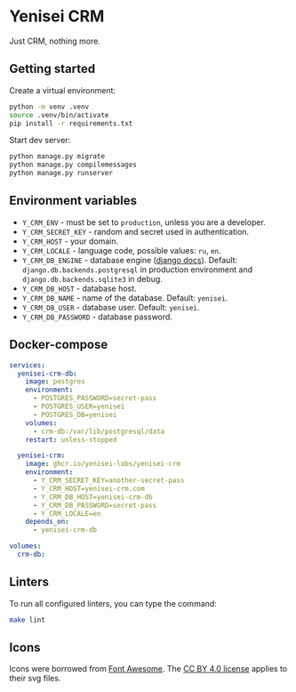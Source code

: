 # Yenisei CRM

Just CRM, nothing more.

## Getting started

Create a virtual environment:
```bash
python -m venv .venv
source .venv/bin/activate
pip install -r requirements.txt
```

Start dev server:
```bash
python manage.py migrate
python manage.py compilemessages
python manage.py runserver
```

## Environment variables

- `Y_CRM_ENV` - must be set to `production`, unless you are a developer.
- `Y_CRM_SECRET_KEY` - random and secret used in authentication.
- `Y_CRM_HOST` - your domain.
- `Y_CRM_LOCALE` - language code, possible values: `ru`, `en`.
- `Y_CRM_DB_ENGINE` - database engine ([django docs](https://docs.djangoproject.com/en/4.1/ref/databases/)). Default: `django.db.backends.postgresql` in production environment and `django.db.backends.sqlite3` in debug.
- `Y_CRM_DB_HOST` - database host.
- `Y_CRM_DB_NAME` - name of the database. Default: `yenisei`.
- `Y_CRM_DB_USER` - database user. Default: `yenisei`.
- `Y_CRM_DB_PASSWORD` - database password.

## Docker-compose
```yml
services:
  yenisei-crm-db:
    image: postgres
    environment:
      - POSTGRES_PASSWORD=secret-pass
      - POSTGRES_USER=yenisei
      - POSTGRES_DB=yenisei
    volumes:
      - crm-db:/var/lib/postgresql/data
    restart: unless-stopped

  yenisei-crm:
    image: ghcr.io/yenisei-labs/yenisei-crm
    environment:
      - Y_CRM_SECRET_KEY=another-secret-pass
      - Y_CRM_HOST=yenisei-crm.com
      - Y_CRM_DB_HOST=yenisei-crm-db
      - Y_CRM_DB_PASSWORD=secret-pass
      - Y_CRM_LOCALE=en
    depends_on:
      - yenisei-crm-db

volumes:
  crm-db:
```

## Linters
To run all configured linters, you can type the command:
```bash
make lint
```

## Icons

Icons were borrowed from [Font Awesome](https://fontawesome.com).
The [CC BY 4.0 license](https://creativecommons.org/licenses/by/4.0/) applies to their svg files.
